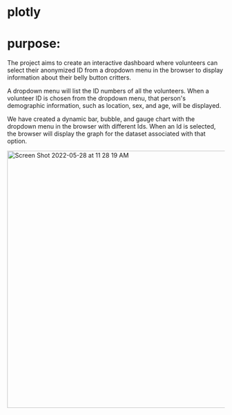 # plotly

# purpose:

The project aims to create an interactive dashboard where volunteers can select their anonymized ID from a dropdown menu in the browser to display information about their belly button critters.

A dropdown menu will list the ID numbers of all the volunteers. When a volunteer ID is chosen from the dropdown menu, that person's demographic information, such as location, sex, and age, will be displayed.

We have created a dynamic bar, bubble, and gauge chart with the dropdown menu in the browser with different Ids. When an Id is selected, the browser will display the graph for the dataset associated with that option.

<img width="595" alt="Screen Shot 2022-05-28 at 11 28 19 AM" src="https://user-images.githubusercontent.com/100738688/170832009-74a13848-9163-43f1-83ca-38aaf8502a44.png">
